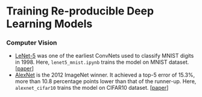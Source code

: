 # Training Re-producible Deep Learning Models

### Computer Vision

- [LeNet-5](https://github.com/shazzad-hasan/training-reproducable-deep-learning-models/blob/main/LeNet-5/lenet5.ipynb) was one of the earliest ConvNets used to classify MNIST digits in 1998. Here,  `lenet5_mnist.ipynb` trains the model on MNIST dataset. [[paper](https://yann.lecun.com/exdb/publis/pdf/lecun-01a.pdf)]
- [AlexNet](https://github.com/shazzad-hasan/training-reproducible-deep-learning-models/tree/main/AlexNet) is the 2012 ImageNet winner. It achieved a top-5 error of 15.3%, more than 10.8 percentage points lower than that of the runner-up. Here, `alexnet_cifar10` trains the model on CIFAR10 dataset. [[paper](https://proceedings.neurips.cc/paper/2012/file/c399862d3b9d6b76c8436e924a68c45b-Paper.pdf)]
